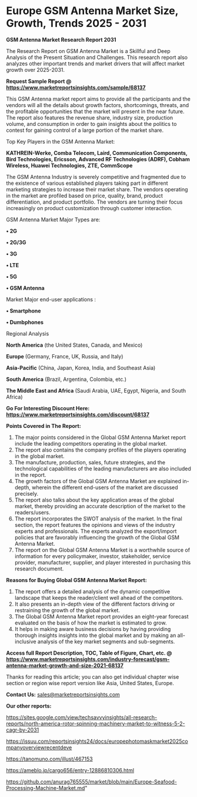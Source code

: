 # Europe GSM Antenna Market Size, Growth, Trends 2025 - 2031

<strong>GSM Antenna Market Research Report 2031</strong>

The Research Report on GSM Antenna Market is a Skillful and Deep Analysis of the Present Situation and Challenges. This research report also analyzes other important trends and market drivers that will affect market growth over 2025-2031.

<strong>Request Sample Report @ <a href=https://www.marketreportsinsights.com/sample/68137>https://www.marketreportsinsights.com/sample/68137</a></strong>

This GSM Antenna market report aims to provide all the participants and the vendors will all the details about growth factors, shortcomings, threats, and the profitable opportunities that the market will present in the near future. The report also features the revenue share, industry size, production volume, and consumption in order to gain insights about the politics to contest for gaining control of a large portion of the market share.

Top Key Players in the GSM Antenna Market:

<strong>KATHREIN-Werke, Comba Telecom, Laird, Communication Components, Bird Technologies, Ericsson, Advanced RF Technologies (ADRF), Cobham Wireless, Huawei Technologies, ZTE, CommScope</strong>

The GSM Antenna Industry is severely competitive and fragmented due to the existence of various established players taking part in different marketing strategies to increase their market share. The vendors operating in the market are profiled based on price, quality, brand, product differentiation, and product portfolio. The vendors are turning their focus increasingly on product customization through customer interaction.

GSM Antenna Market Major Types are:

<strong>• 2G

• 2G/3G

• 3G

• LTE

• 5G

• GSM Antenna</strong>

Market Major end-user applications :

<strong>• Smartphone

• Dumbphones</strong>

Regional Analysis

</u><strong><b>North America</b></strong> (the United States, Canada, and Mexico)

<strong><b>Europe </b></strong>(Germany, France, UK, Russia, and Italy)

<strong><b>Asia-Pacific</b></strong> (China, Japan, Korea, India, and Southeast Asia)

<strong><b>South America</b></strong> (Brazil, Argentina, Colombia, etc.)

<strong><b>The Middle East and Africa</b></strong> (Saudi Arabia, UAE, Egypt, Nigeria, and South Africa)

<strong>Go For Interesting Discount Here: <a href=https://www.marketreportsinsights.com/discount/68137>https://www.marketreportsinsights.com/discount/68137</a></strong>

<strong>Points Covered in The Report:</strong>
<ol>
  <li>The major points considered in the Global GSM Antenna Market report include the leading competitors operating in the global market.</li>
  <li>The report also contains the company profiles of the players operating in the global market.</li>
  <li>The manufacture, production, sales, future strategies, and the technological capabilities of the leading manufacturers are also included in the report.</li>
  <li>The growth factors of the Global GSM Antenna Market are explained in-depth, wherein the different end-users of the market are discussed precisely.</li>
  <li>The report also talks about the key application areas of the global market, thereby providing an accurate description of the market to the readers/users.</li>
  <li>The report incorporates the SWOT analysis of the market. In the final section, the report features the opinions and views of the industry experts and professionals. The experts analyzed the export/import policies that are favorably influencing the growth of the Global GSM Antenna Market.</li>
  <li>The report on the Global GSM Antenna Market is a worthwhile source of information for every policymaker, investor, stakeholder, service provider, manufacturer, supplier, and player interested in purchasing this research document.</li>
</ol>
<strong>Reasons for Buying Global GSM Antenna Market Report:</strong>

<ol>
  <li>The report offers a detailed analysis of the dynamic competitive landscape that keeps the reader/client well ahead of the competitors.</li>
  <li>It also presents an in-depth view of the different factors driving or restraining the growth of the global market.</li>
  <li>The Global GSM Antenna Market report provides an eight-year forecast evaluated on the basis of how the market is estimated to grow.</li>
  <li>It helps in making aware business decisions by having providing thorough insights insights into the global market and by making an all-inclusive analysis of the key market segments and sub-segments.</li>
</ol>
<strong>Access full Report Description, TOC, Table of Figure, Chart, etc. @ <a href=https://www.marketreportsinsights.com/industry-forecast/gsm-antenna-market-growth-and-size-2021-68137>https://www.marketreportsinsights.com/industry-forecast/gsm-antenna-market-growth-and-size-2021-68137</a></strong>


Thanks for reading this article; you can also get individual chapter wise section or region wise report version like Asia, United States, Europe.

<strong>Contact Us:</strong>
sales@marketreportsinsights.com

<strong>Our other reports:</strong>

<a href=https://sites.google.com/view/techsavvyinsights/all-research-reports/north-america-rotor-spinning-machinery-market-to-witness-5-2-cagr-by-2031>https://sites.google.com/view/techsavvyinsights/all-research-reports/north-america-rotor-spinning-machinery-market-to-witness-5-2-cagr-by-2031</a>

<a href=https://issuu.com/reportsinsights24/docs/europephotomaskmarket2025companyoverviewrecentdeve>https://issuu.com/reportsinsights24/docs/europephotomaskmarket2025companyoverviewrecentdeve</a>

<a href=https://tanomuno.com/illust/467153>https://tanomuno.com/illust/467153</a>

<a href=https://ameblo.jp/cargo656/entry-12886810306.html>https://ameblo.jp/cargo656/entry-12886810306.html</a>

<a href=https://github.com/anurag765555/market/blob/main/Europe-Seafood-Processing-Machine-Market.md>https://github.com/anurag765555/market/blob/main/Europe-Seafood-Processing-Machine-Market.md</a>"
